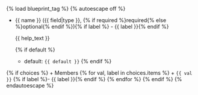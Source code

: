 {% load blueprint_tag %}
{% autoescape off %}
+ {{ name }} ({{ field|type }}, {% if required %}required{% else %}optional{% endif %}){% if label %} - {{ label }}{% endif %}

    {{ help_text }}

    {% if default %}
    + default: `{{ default }}`
    {% endif %}

{% if choices %}
    + Members
        {% for val, label in choices.items %}
        + `{{ val }}` {% if label %}- {{ label }}{% endif %}
        {% endfor %}
{% endif %}
{% endautoescape %}
